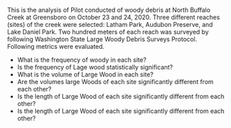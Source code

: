 This is the analysis of Pilot conducted of woody debris at North Buffalo Creek at Greensboro on October 23 and 24, 2020. 
Three different reaches (sites) of the creek were selected: Latham Park, Audubon Preserve, and Lake Daniel Park. 
Two hundred meters of each reach was surveyed by following Washington State Large Woody Debris Surveys Protocol. 
Following metrics were evaluated.
* What is the frequency of woody in each site?
* Is the frequency of Lage wood statistically significant?
* What is the volume of Large Wood in each site?
* Are the volumes large Woods of each site significantly different from each other?
* Is the length of Large Wood of each site significantly different from each other?
* Is the length of Large Wood of each site significantly different from each other?
